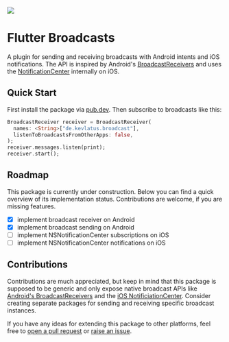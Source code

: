 [![](https://img.shields.io/pub/v/flutter_broadcasts)](https://pub.dev/packages/flutter_broadcasts)

# Flutter Broadcasts

A plugin for sending and receiving broadcasts with Android intents and iOS notifications. The API is inspired by Android's [BroadcastReceivers](https://developer.android.com/reference/android/content/BroadcastReceiver) and uses the [NotificationCenter](https://developer.apple.com/documentation/foundation/notificationcenter) internally on iOS.

## Quick Start

First install the package via [pub.dev](https://pub.dev/packages/flutter_broadcasts/install). Then subscribe to broadcasts like this:

```dart
BroadcastReceiver receiver = BroadcastReceiver(
  names: <String>["de.kevlatus.broadcast"],
  listenToBroadcastsFromOtherApps: false,
);
receiver.messages.listen(print);
receiver.start();
```

## Roadmap

This package is currently under construction. Below you can find a quick overview of its implementation status. Contributions are welcome, if you are missing features.

- [x] implement broadcast receiver on Android
- [x] implement broadcast sending on Android
- [ ] implement NSNotificationCenter subscriptions on iOS
- [ ] implement NSNotificationCenter notifications on iOS

## Contributions

Contributions are much appreciated, but keep in mind that this package is supposed to be generic and only expose native broadcast APIs like [Android's BroadcastReceivers](https://developer.android.com/reference/android/content/BroadcastReceiver) and the [iOS NotificiationCenter](https://developer.apple.com/documentation/foundation/notificationcenter). Consider creating separate packages for sending and receiving specific broadcast instances.

If you have any ideas for extending this package to other platforms, feel free to
[open a pull request](https://github.com/kevlatus/flutter_broadcasts/pulls) or
[raise an issue](https://github.com/kevlatus/flutter_broadcasts/issues).
